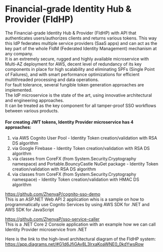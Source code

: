 # Financial-grade Identity Hub & Provider (FIdHP)
The Financial-grade Identity Hub & Provider (FIdHP) with API that authenticates users/authorizes clients and returns various tokens. 
This way this IdP federates multiple service providers (SaaS apps) and can act as the key part of the whole FIdM 
(Federated Identity Management) mechanism at any company. \
It is an extremely secure, rugged and highly available microservice with Multi-AZ deployment for AWS, decent level of redundancy 
of its key components in place for high scalability and eliminating SPFs (Single Point of Failures), 
and with smart performance optimizations for efficient multithreaded processing and data operations. \
For fault tolerance, several fungible token generation approaches are implemented. \
The IdP microservice is the state of the art, using innovative architectural and engineering approaches. \
It can be treated as the key component for all tamper-proof SSO workflows between various products.

#### For creating JWT tokens, Identity Provider microservice has 4 approaches:
1. via AWS Cognito User Pool - Identity Token creation/validation with RSA DS algorithm
2. via Google Firebase - Identity Token creation/validation with RSA DS algorithm
3. via classes from CoreFX (from System.Security.Cryptography namespace) and Portable.BouncyCastle NuGet package - Identity Token creation/validation with RSA DS algorithm
4. via classes from CoreFX (from System.Security.Cryptography namespace) - Identity Token creation/validation with HMAC DS algorithm

https://github.com/ZhenyaP/cognito-sso-demo \
This is an ASP.NET Web API 2 application whis is a sample on how to programmatically use Cognito Services by using AWS SDK for .NET and
AWS SDK for JavaScript

https://github.com/ZhenyaP/sso-service-caller \
This is a .NET Core 2 Console application with an example how we can call Identity Provider microservice from .NET

Here is the link to the high-level architectural diagram of the FIdHP system:
https://app.diagrams.net/#G1d6JfiGAv8L3lrxaKoaWNE0_0kdYwsRow
